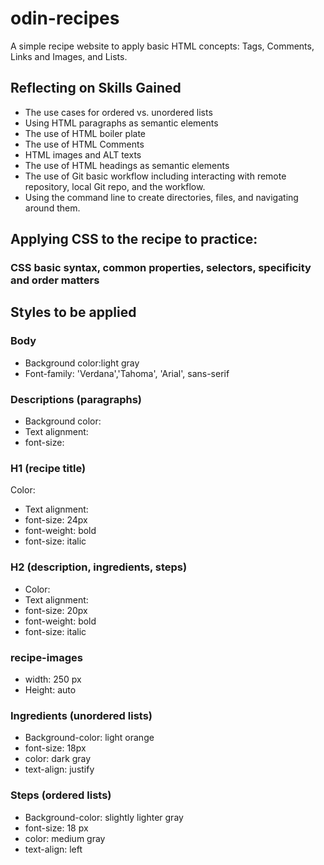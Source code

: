 # odin-recipes
A simple recipe website to apply basic HTML concepts: Tags, Comments, Links and Images, and Lists.
## Reflecting on Skills Gained
* The use cases for ordered vs. unordered lists
* Using HTML paragraphs as semantic elements
* The use of HTML boiler plate
* The use of HTML Comments
* HTML images and ALT texts
* The use of HTML headings as semantic elements
* The use of Git basic workflow including interacting with remote repository, local Git repo, and the workflow.
* Using the command line to create directories, files, and navigating around them.

## Applying CSS to the recipe to practice:
### CSS basic syntax, common properties, selectors, specificity and order matters
## Styles to be applied 
### Body
* Background color:light gray
* Font-family: 'Verdana','Tahoma', 'Arial', sans-serif
### Descriptions (paragraphs)
* Background color: 
* Text alignment:
* font-size:
### H1 (recipe title)
Color: 
* Text alignment:
* font-size: 24px
* font-weight: bold
* font-size: italic
### H2 (description, ingredients, steps)
* Color: 
* Text alignment:
* font-size: 20px
* font-weight: bold
* font-size: italic
### recipe-images
* width: 250 px
* Height: auto
### Ingredients (unordered lists)
* Background-color: light orange
* font-size: 18px
* color: dark gray
* text-align: justify
### Steps (ordered lists)
* Background-color: slightly lighter gray
* font-size: 18 px
* color: medium gray
* text-align: left